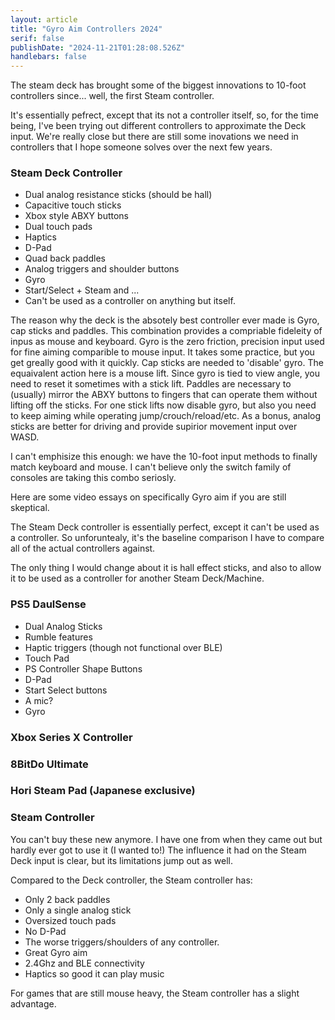 ```yaml
---
layout: article
title: "Gyro Aim Controllers 2024"
serif: false
publishDate: "2024-11-21T01:28:08.526Z"
handlebars: false
---
```


The steam deck has brought some of the biggest innovations to 10-foot controllers since... well, the first Steam controller.

It's essentially pefrect, except that its not a controller itself, so, for the time being, I've been trying out different controllers to approximate the Deck input. We're really close but there are still some inovations we need in controllers that I hope someone solves over the next few years.

### Steam Deck Controller

- Dual analog resistance sticks (should be hall)
- Capacitive touch sticks
- Xbox style ABXY buttons
- Dual touch pads
- Haptics
- D-Pad
- Quad back paddles
- Analog triggers and shoulder buttons
- Gyro
- Start/Select + Steam and ...
- Can't be used as a controller on anything but itself.

The reason why the deck is the absotely best controller ever made is Gyro, cap sticks and paddles.
This combination provides a compriable fideleity of inpus as mouse and keyboard.
Gyro is the zero friction, precision input used for fine aiming comparible to mouse input.
It takes some practice, but you get greally good with it quickly.
Cap sticks are needed to 'disable' gyro.
The equaivalent action here is a mouse lift.
Since gyro is tied to view angle, you need to reset it sometimes with a stick lift.
Paddles are necessary to (usually) mirror the ABXY buttons to fingers that can operate them without lifting off the sticks.
For one stick lifts now disable gyro, but also you need to keep aiming while operating jump/crouch/reload/etc.
As a bonus, analog sticks are better for driving and provide supirior movement input over WASD.

I can't emphisize this enough: we have the 10-foot input methods to finally match keyboard and mouse.
I can't believe only the switch family of consoles are taking this combo seriosly.

Here are some video essays on specifically Gyro aim if you are still skeptical.

The Steam Deck controller is essentially perfect, except it can't be used as a controller.
So unforuntealy, it's the baseline comparison I have to compare all of the actual controllers against.

The only thing I would change about it is hall effect sticks, and also to allow it to be used as a controller for another Steam Deck/Machine.

### PS5 DaulSense

- Dual Analog Sticks
- Rumble features
- Haptic triggers (though not functional over BLE)
- Touch Pad
- PS Controller Shape Buttons
- D-Pad
- Start Select buttons
- A mic?
- Gyro

### Xbox Series X Controller

### 8BitDo Ultimate

### Hori Steam Pad (Japanese exclusive)

### Steam Controller

You can't buy these new anymore.
I have one from when they came out but hardly ever got to use it (I wanted to!)
The influence it had on the Steam Deck input is clear, but its limitations jump out as well.

Compared to the Deck controller, the Steam controller has:

- Only 2 back paddles
- Only a single analog stick
- Oversized touch pads
- No D-Pad
- The worse triggers/shoulders of any controller.
- Great Gyro aim
- 2.4Ghz and BLE connectivity
- Haptics so good it can play music

For games that are still mouse heavy, the Steam controller has a slight advantage.
